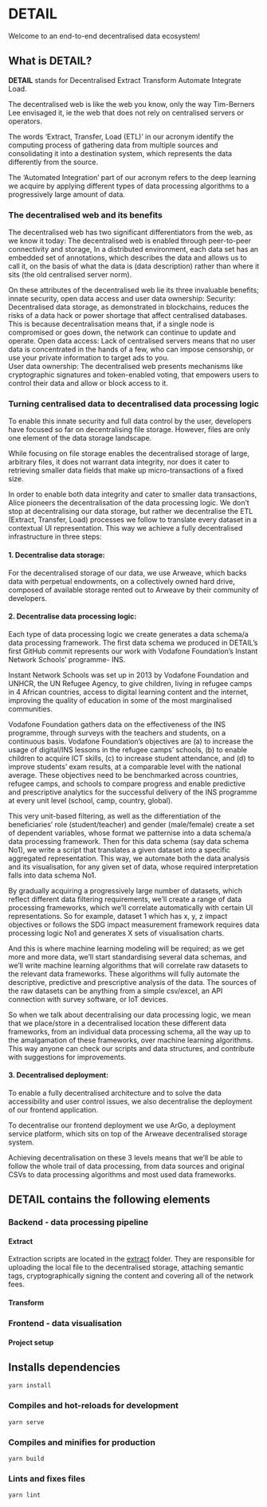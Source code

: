 # DETAIL 

Welcome to an end-to-end decentralised data ecosystem! 

## What is DETAIL? 

**DETAIL** stands for Decentralised Extract Transform Automate Integrate Load. 

The decentralised web is like the web you know, only the way Tim-Berners Lee envisaged it, ie the web that does not rely on centralised servers or operators. 

The words ‘Extract, Transfer, Load (ETL)’ in our acronym identify the computing process of gathering data from multiple sources and consolidating it into a destination system, which represents the data differently from the source. 

The ‘Automated Integration’ part of our acronym refers to the deep learning we acquire by applying different types of data processing algorithms to a progressively large amount of data. 

### The decentralised web and its benefits

The decentralised web has two significant differentiators from the web, as we know it today: 
The decentralised web is enabled through peer-to-peer connectivity and storage, 
In a distributed environment, each data set has an embedded set of annotations, which describes the data and allows us to call it, on the basis of what the data is (data description) rather than where it sits (the old centralised server norm). 

On these attributes of the decentralised web lie its three invaluable benefits; innate security, open data access and user data ownership: 
Security: Decentralised data storage, as demonstrated in blockchains, reduces the risks of a data hack or power shortage that affect centralised databases. This is because decentralisation means that, if a single node is compromised or goes down, the network can continue to update and operate. 
Open data access: Lack of centralised servers means that no user data is concentrated in the hands of a few, who can impose censorship, or use your private information to target ads to you.  
User data ownership:  The decentralised web presents mechanisms like cryptographic signatures and token-enabled voting, that empowers users to control their data and allow or block access to it. 

### Turning centralised data to decentralised data processing logic

To enable this innate security and full data control by the user, developers have focused so far on decentralising file storage. However, files are only one element of the data storage landscape. 

While focusing on file storage enables the decentralised storage of large, arbitrary files, it does not warrant data integrity, nor does it cater to retrieving smaller data fields that make up micro-transactions of a fixed size. 

In order to enable both data integrity and cater to smaller data transactions, Alice pioneers the decentralisation of the data processing logic. We don’t stop at decentralising our data storage, but rather we decentralise the ETL (Extract, Transfer, Load) processes we follow to translate every dataset in a contextual UI representation. This way we achieve a fully decentralised infrastructure in three steps: 

#### 1. Decentralise data storage:
For the decentralised storage of our data, we use Arweave, which backs data with perpetual endowments, on a collectively owned hard drive, composed of available storage rented out to Arweave by their community of developers. 

#### 2. Decentralise data processing logic:
Each type of data processing logic we create generates a data schema/a data processing framework. The first data schema we produced in DETAIL’s first GitHub commit represents our work with Vodafone Foundation’s Instant Network Schools’ programme- INS. 

Instant Network Schools was set up in 2013 by Vodafone Foundation and UNHCR, the UN Refugee Agency, to give children, living in refugee camps in 4 African countries, access to digital learning content and the internet, improving the quality of education in some of the most marginalised communities.

Vodafone Foundation gathers data on the effectiveness of the INS programme, through surveys with the teachers and students, on a continuous basis. Vodafone Foundation’s objectives are (a) to increase the usage of digital/INS lessons in the refugee camps’ schools, (b) to enable children to acquire ICT skills, (c) to increase student attendance, and (d) to improve students’ exam results, at a comparable level with the national average. These objectives need to be benchmarked across countries, refugee camps, and schools to compare progress and enable predictive and prescriptive analytics for the successful delivery of the INS programme at every unit level (school, camp, country, global). 

This very unit-based filtering, as well as the differentiation of the beneficiaries’ role (student/teacher) and gender (male/female) create a set of dependent variables, whose format we patternise into a data schema/a data processing framework. Then for this data schema (say data schema No1), we write a script that translates a given dataset into a specific aggregated representation. This way, we automate both the data analysis and its visualisation, for any given set of data, whose required interpretation falls into data schema No1. 

By gradually acquiring a progressively large number of datasets, which reflect different data filtering requirements, we’ll create a range of data processing frameworks, which we’ll correlate automatically with certain UI representations. So for example, dataset 1 which has x, y, z impact objectives or follows the SDG impact measurement framework requires data processing logic No1 and generates X sets of visualisation charts. 

And this is where machine learning modeling will be required; as we get more and more data, we’ll start standardising several data schemas, and we’ll write machine learning algorithms that will correlate raw datasets to the relevant data frameworks. These algorithms will fully automate the descriptive, predictive and prescriptive analysis of the data. The sources of the raw datasets can be anything from a simple csv/excel, an API connection with survey software, or IoT devices. 

So when we talk about decentralising our data processing logic, we mean that we place/store in a decentralised location these different data frameworks, from an individual data processing schema, all the way up to the amalgamation of these frameworks, over machine learning algorithms. This way anyone can check our scripts and data structures, and contribute with suggestions for improvements. 

#### 3. Decentralised deployment:
To enable a fully decentralised architecture and to solve the data accessibility and user control issues, we also decentralise the deployment of our frontend application. 

To decentralise our frontend deployment we use ArGo, a deployment service platform, which sits on top of the Arweave decentralised storage system. 

Achieving decentralisation on these 3 levels means that we’ll be able to follow the whole trail of data processing, from data sources and original CSVs to data processing algorithms and most used data frameworks. 

## DETAIL contains the following elements

### Backend - data processing pipeline

#### Extract

Extraction scripts are located in the [extract](https://github.com/alice-si/detail/tree/master/data/extract) folder.
They are responsible for uploading the local file to the decentralised storage, attaching semantic tags, cryptographically signing the content and covering all of the network fees.

#### Transform


### Frontend - data visualisation

#### Project setup


## Installs dependencies
```
yarn install
```

### Compiles and hot-reloads for development
```
yarn serve
```

### Compiles and minifies for production
```
yarn build
```

### Lints and fixes files
```
yarn lint
```

